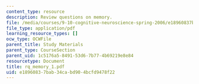 ```yaml
---
content_type: resource
description: Review questions on memory.
file: /media/courses/9-10-cognitive-neuroscience-spring-2006/e18960837bab34cabd904bcfd9478f22_rq_memory_1.pdf
file_type: application/pdf
learning_resource_types: []
ocw_type: OCWFile
parent_title: Study Materials
parent_type: CourseSection
parent_uid: 1c5176a5-8491-53d6-7b77-4b69219e8e84
resourcetype: Document
title: rq_memory_1.pdf
uid: e1896083-7bab-34ca-bd90-4bcfd9478f22
---
```

